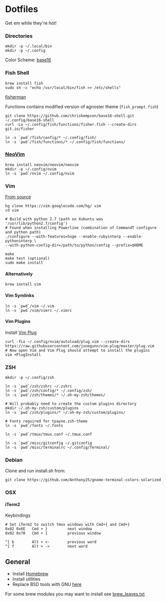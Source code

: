 # Dotfiles

Get em while they're hot!

### Directories
```
mkdir -p ~/.local/bin
mkdir -p ~/.config
```

Color Scheme: [base16](https://github.com/chriskempson/base16)

### Fish Shell
```
brew install fish
sudo sh -c "echo /usr/local/bin/fish >> /etc/shells"
```

[fisherman](https://github.com/fisherman/fisherman)

Functions contains modified version of agnoster theme (`fish_prompt.fish`)
```
git clone https://github.com/chriskempson/base16-shell.git ~/.config/base16-shell
curl -Lo ~/.config/fish/functions/fisher.fish --create-dirs git.io/fisher

ln -s `pwd`/fish/config/* ~/.config/fish/
ln -s `pwd`/fish/functions/* ~/.config/fish/functions/
```

### [NeoVim](https://neovim.io/)
```
brew install neovim/neovim/neovim
mkdir -p ~/.config/nvim
ln -s `pwd`/nvim ~/.config/nvim
```

### Vim
[From source](https://gist.github.com/1348303)
```
hg clone https://vim.googlecode.com/hg/ vim
cd vim

# Build with python 2.7 (path on Xubuntu was '/usr/lib/python2.7/config')
# Found when installing Powerline (combination of CommandT configure and python path)
./configure --with-features=huge --enable-rubyinterp --enable-pythoninterp \
--with-python-config-dir=/path/to/python/config --prefix=$HOME

make
make test (optional)
sudo make install
```

#### Alternatively
```
brew install vim
```

#### Vim Symlinks
```
ln -s `pwd`/vim ~/.vim
ln -s `pwd`/vim/vimrc ~/.vimrc
```

#### Vim Plugins
Install [Vim Plug](https://github.com/junegunn/vim-plug)
```
curl -fLo ~/.config/nvim/autoload/plug.vim --create-dirs https://raw.githubusercontent.com/junegunn/vim-plug/master/plug.vim
# Now open Vim and Vim Plug should attempt to install the plugins
vim +PlugInstall
```

### ZSH
```
mkdir -p ~/.config/zsh

ln -s `pwd`/zsh/zshrc ~/.zshrc
ln -s `pwd`/zsh/config/* ~/.config/zsh/
ln -s `pwd`/zsh/themes/* ~/.oh-my-zsh/themes/

# Will probably need to create the custom plugins directory
mkdir ~/.oh-my-zsh/custom/plugins
ln -s `pwd`/zsh/plugins/* ~/.oh-my-zsh/custom/plugins/

# Fonts required for tpayne.zsh-theme
ln -s `pwd`/fonts ~/.fonts

ln -s `pwd`/tmux/tmux.conf ~/.tmux.conf

ln -s `pwd`/misc/gitconfig ~/.gitconfig
ln -s `pwd`/misc/terminalrc ~/.config/Terminal/
```

### Debian
Clone and run install.sh from:
```
git clone https://github.com/Anthony25/gnome-terminal-colors-solarized
```

### OSX
#### iTerm2
Keybindings
```
# Set iTerm2 to switch tmux windows with Cmd+{ and Cmd+}
0x02 0x6E   Cmd + }			next window
0x02 0x70   Cmd + {			previous window

^[ b		Alt + <-		previous word
^[ f		Alt + ->		next word
```

## General
- Install [Homebrew](http://brew.sh/)
- Install utilities
- Replace BSD tools with GNU [here](https://www.topbug.net/blog/2013/04/14/install-and-use-gnu-command-line-tools-in-mac-os-x/)

For some brew modules you may want to install see [brew_leaves.txt](./brew_leaves.txt)
